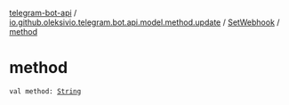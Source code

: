 [telegram-bot-api](../../index.md) / [io.github.oleksivio.telegram.bot.api.model.method.update](../index.md) / [SetWebhook](index.md) / [method](./method.md)

# method

`val method: `[`String`](https://kotlinlang.org/api/latest/jvm/stdlib/kotlin/-string/index.html)